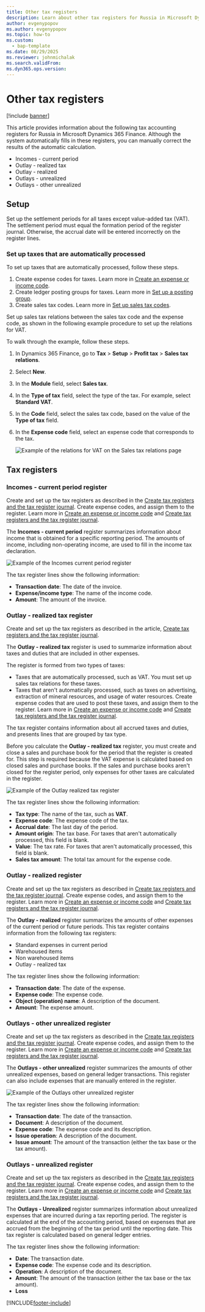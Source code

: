 ```yaml
---
title: Other tax registers
description: Learn about other tax registers for Russia in Microsoft Dynamics 365 Finance.
author: evgenypopov
ms.author: evgenypopov
ms.topic: how-to
ms.custom: 
  - bap-template
ms.date: 08/29/2025
ms.reviewer: johnmichalak
ms.search.validFrom: 
ms.dyn365.ops.version: 
---
```



# Other tax registers

[!include [banner](../../includes/banner.md)]

This article provides information about the following tax accounting registers for Russia in Microsoft Dynamics 365 Finance. Although the system automatically fills in these registers, you can manually correct the results of the automatic calculation.

- Incomes - current period
- Outlay - realized tax
- Outlay - realized
- Outlays - unrealized
- Outlays - other unrealized

## Setup

Set up the settlement periods for all taxes except value-added tax (VAT). The settlement period must equal the formation period of the register journal. Otherwise, the accrual date will be entered incorrectly on the register lines.

### Set up taxes that are automatically processed

To set up taxes that are automatically processed, follow these steps.

1. Create expense codes for taxes. Learn more in [Create an expense or income code](rus-expense-and-income-codes.md#create-an-expense-or-income-code).
2. Create ledger posting groups for taxes. Learn more in [Set up a posting group](rus-local-specific-posting-sales-vat.md#set-up-a-posting-group).
3. Create sales tax codes. Learn more in [Set up sales tax codes](../../general-ledger/tasks/set-up-sales-tax-codes.md).

Set up sales tax relations between the sales tax code and the expense code, as shown in the following example procedure to set up the relations for VAT.

To walk through the example, follow these steps.

1. In Dynamics 365 Finance, go to **Tax** \> **Setup** \> **Profit tax** \> **Sales tax relations**.
2. Select **New**.
3. In the **Module** field, select **Sales tax**.
4. In the **Type of tax** field, select the type of the tax. For example, select **Standard VAT**.
5. In the **Code** field, select the sales tax code, based on the value of the **Type of tax** field.
6. In the **Expense code** field, select an expense code that corresponds to the tax.

   ![Example of the relations for VAT on the Sales tax relations page](../media/rus-other-tax-1.png)

## Tax registers

### Incomes - current period register

Create and set up the tax registers as described in the [Create tax registers and the tax register journal](rus-profit-tax-registers.md#create-a-tax-register). Create expense codes, and assign them to the register. Learn more in [Create an expense or income code](rus-expense-and-income-codes.md#create-an-expense-or-income-code) and [Create tax registers and the tax register journal](rus-profit-tax-registers.md#set-up-expense-and-income-codes-for-the-tax-register).

The **Incomes - current period** register summarizes information about income that is obtained for a specific reporting period. The amounts of income, including non-operating income, are used to fill in the income tax declaration.

   ![Example of the Incomes   current period register](../media/rus-other-tax-2.png)

The tax register lines show the following information:

- **Transaction date**: The date of the invoice.
- **Expense/income type**: The name of the income code.
- **Amount**: The amount of the invoice.

### Outlay - realized tax register

Create and set up the tax registers as described in the article, [Create tax registers and the tax register journal](rus-profit-tax-registers.md#create-a-tax-register).

The **Outlay - realized tax** register is used to summarize information about taxes and duties that are included in other expenses.

The register is formed from two types of taxes:

  - Taxes that are automatically processed, such as VAT. You must set up sales tax relations for these taxes.
  - Taxes that aren't automatically processed, such as taxes on advertising, extraction of mineral resources, and usage of water resources. Create expense codes that are used to post these taxes, and assign them to the register. Learn more in [Create an expense or income code](rus-expense-and-income-codes.md#create-an-expense-or-income-code) and [Create tax registers and the tax register journal](rus-profit-tax-registers.md#set-up-expense-and-income-codes-for-the-tax-register).

The tax register contains information about all accrued taxes and duties, and presents lines that are grouped by tax type.

Before you calculate the **Outlay - realized tax** register, you must create and close a sales and purchase book for the period that the register is created for. This step is required because the VAT expense is calculated based on closed sales and purchase books. If the sales and purchase books aren't closed for the register period, only expenses for other taxes are calculated in the register.

  ![Example of the Outlay   realized tax register](../media/rus-other-tax-3.png)

The tax register lines show the following information:

  - **Tax type**: The name of the tax, such as **VAT**.
  - **Expense code**: The expense code of the tax.
  - **Accrual date**: The last day of the period.
  - **Amount origin**: The tax base. For taxes that aren't automatically processed, this field is blank.
  - **Value**: The tax rate. For taxes that aren't automatically processed, this field is blank.
  - **Sales tax amount**: The total tax amount for the expense code.

### Outlay - realized register

Create and set up the tax registers as described in [Create tax registers and the tax register journal](rus-profit-tax-registers.md#create-a-tax-register). Create expense codes, and assign them to the register. Learn more in [Create an expense or income code](rus-expense-and-income-codes.md#create-an-expense-or-income-code) and [Create tax registers and the tax register journal](rus-profit-tax-registers.md#set-up-expense-and-income-codes-for-the-tax-register).

The **Outlay - realized** register summarizes the amounts of other expenses of the current period or future periods.
This tax register contains information from the following tax registers:

  - Standard expenses in current period
  - Warehoused items
  - Non warehoused items
  - Outlay - realized tax

The tax register lines show the following information:

  - **Transaction date**: The date of the expense.
  - **Expense code**: The expense code.
  - **Object (operation) name**: A description of the document.
  - **Amount**: The expense amount.

### Outlays - other unrealized register

Create and set up the tax registers as described in the [Create tax registers and the tax register journal](rus-profit-tax-registers.md#create-a-tax-register). Create expense codes, and assign them to the register. Learn more in [Create an expense or income code](rus-expense-and-income-codes.md#create-an-expense-or-income-code) and [Create tax registers and the tax register journal](rus-profit-tax-registers.md#set-up-expense-and-income-codes-for-the-tax-register).

The **Outlays - other unrealized** register summarizes the amounts of other unrealized expenses, based on general ledger transactions. This register can also include expenses that are manually entered in the register.

  ![Example of the Outlays   other unrealized register](../media/rus-other-tax-4.png)

The tax register lines show the following information:

- **Transaction date**: The date of the transaction.
- **Document**: A description of the document.
- **Expense code**: The expense code and its description.
- **Issue operation**: A description of the document.
- **Issue amount**: The amount of the transaction (either the tax base or the tax amount).

### Outlays - unrealized register

Create and set up the tax registers as described in the [Create tax registers and the tax register journal](rus-profit-tax-registers.md#create-a-tax-register). Create expense codes, and assign them to the register. Learn more in [Create an expense or income code](rus-expense-and-income-codes.md#create-an-expense-or-income-code) and [Create tax registers and the tax register journal](rus-profit-tax-registers.md#set-up-expense-and-income-codes-for-the-tax-register).

The **Outlays - Unrealized** register summarizes information about unrealized expenses that are incurred during a tax reporting period. The register is calculated at the end of the accounting period, based on expenses that are accrued from the beginning of the tax period until the reporting date. This tax register is calculated based on general ledger entries.

The tax register lines show the following information:

  - **Date**: The transaction date.
  - **Expense code**: The expense code and its description.
  - **Operation**: A description of the document.
  - **Amount**: The amount of the transaction (either the tax base or the tax amount).
  - **Loss**


[!INCLUDE[footer-include](../../../includes/footer-banner.md)]
